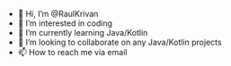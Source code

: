 - 👋 Hi, I’m @RaulKrivan
- 👀 I’m interested in coding
- 🌱 I’m currently learning Java/Kotlin
- 💞️ I’m looking to collaborate on any Java/Kotlin projects
- 📫 How to reach me via email

<!---
RaulKrivam/RaulKrivan is a ✨ special ✨ repository because its `README.md` (this file) appears on your GitHub profile.
You can click the Preview link to take a look at your changes.
--->
